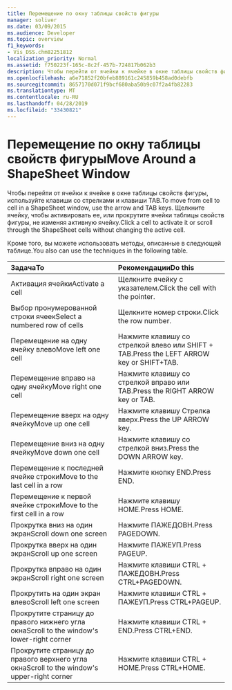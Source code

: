 ```yaml
---
title: Перемещение по окну таблицы свойств фигуры
manager: soliver
ms.date: 03/09/2015
ms.audience: Developer
ms.topic: overview
f1_keywords:
- Vis_DSS.chm82251812
localization_priority: Normal
ms.assetid: f750223f-165c-8c2f-457b-724817b062b3
description: Чтобы перейти от ячейки к ячейке в окне таблицы свойств фигуры, используйте клавиши со стрелками и клавиши TAB. Щелкните ячейку, чтобы активировать ее, или прокрутите ячейки таблицы свойств фигуры, не изменяя активную ячейку.
ms.openlocfilehash: a6e71852f20bfeb889161c245859b458ad0debfb
ms.sourcegitcommit: 8657170d071f9bcf680aba50b9c07f2a4fb82283
ms.translationtype: MT
ms.contentlocale: ru-RU
ms.lasthandoff: 04/28/2019
ms.locfileid: "33430821"
---
```

# <a name="move-around-a-shapesheet-window"></a><span data-ttu-id="bbebb-104">Перемещение по окну таблицы свойств фигуры</span><span class="sxs-lookup"><span data-stu-id="bbebb-104">Move Around a ShapeSheet Window</span></span>

<span data-ttu-id="bbebb-105">Чтобы перейти от ячейки к ячейке в окне таблицы свойств фигуры, используйте клавиши со стрелками и клавиши TAB.</span><span class="sxs-lookup"><span data-stu-id="bbebb-105">To move from cell to cell in a ShapeSheet window, use the arrow and TAB keys.</span></span> <span data-ttu-id="bbebb-106">Щелкните ячейку, чтобы активировать ее, или прокрутите ячейки таблицы свойств фигуры, не изменяя активную ячейку.</span><span class="sxs-lookup"><span data-stu-id="bbebb-106">Click a cell to activate it or scroll through the ShapeSheet cells without changing the active cell.</span></span>
  
<span data-ttu-id="bbebb-107">Кроме того, вы можете использовать методы, описанные в следующей таблице.</span><span class="sxs-lookup"><span data-stu-id="bbebb-107">You also can use the techniques in the following table.</span></span>
  
|<span data-ttu-id="bbebb-108">**Задача**</span><span class="sxs-lookup"><span data-stu-id="bbebb-108">**To**</span></span>|<span data-ttu-id="bbebb-109">**Рекомендации**</span><span class="sxs-lookup"><span data-stu-id="bbebb-109">**Do this**</span></span>|
|:-----|:-----|
| <span data-ttu-id="bbebb-110">Активация ячейки</span><span class="sxs-lookup"><span data-stu-id="bbebb-110">Activate a cell</span></span>  <br/> | <span data-ttu-id="bbebb-111">Щелкните ячейку с указателем.</span><span class="sxs-lookup"><span data-stu-id="bbebb-111">Click the cell with the pointer.</span></span>  <br/> |
| <span data-ttu-id="bbebb-112">Выбор пронумерованной строки ячеек</span><span class="sxs-lookup"><span data-stu-id="bbebb-112">Select a numbered row of cells</span></span>  <br/> | <span data-ttu-id="bbebb-113">Щелкните номер строки.</span><span class="sxs-lookup"><span data-stu-id="bbebb-113">Click the row number.</span></span>  <br/> |
| <span data-ttu-id="bbebb-114">Перемещение на одну ячейку влево</span><span class="sxs-lookup"><span data-stu-id="bbebb-114">Move left one cell</span></span>  <br/> | <span data-ttu-id="bbebb-115">Нажмите клавишу со стрелкой влево или SHIFT + TAB.</span><span class="sxs-lookup"><span data-stu-id="bbebb-115">Press the LEFT ARROW key or SHIFT+TAB.</span></span>  <br/> |
| <span data-ttu-id="bbebb-116">Перемещение вправо на одну ячейку</span><span class="sxs-lookup"><span data-stu-id="bbebb-116">Move right one cell</span></span>  <br/> | <span data-ttu-id="bbebb-117">Нажмите клавишу со стрелкой вправо или TAB.</span><span class="sxs-lookup"><span data-stu-id="bbebb-117">Press the RIGHT ARROW key or TAB.</span></span>  <br/> |
| <span data-ttu-id="bbebb-118">Перемещение вверх на одну ячейку</span><span class="sxs-lookup"><span data-stu-id="bbebb-118">Move up one cell</span></span>  <br/> | <span data-ttu-id="bbebb-119">Нажмите клавишу Стрелка вверх.</span><span class="sxs-lookup"><span data-stu-id="bbebb-119">Press the UP ARROW key.</span></span>  <br/> |
| <span data-ttu-id="bbebb-120">Перемещение вниз на одну ячейку</span><span class="sxs-lookup"><span data-stu-id="bbebb-120">Move down one cell</span></span>  <br/> | <span data-ttu-id="bbebb-121">Нажмите клавишу со стрелкой вниз.</span><span class="sxs-lookup"><span data-stu-id="bbebb-121">Press the DOWN ARROW key.</span></span>  <br/> |
| <span data-ttu-id="bbebb-122">Перемещение к последней ячейке строки</span><span class="sxs-lookup"><span data-stu-id="bbebb-122">Move to the last cell in a row</span></span>  <br/> | <span data-ttu-id="bbebb-123">Нажмите кнопку END.</span><span class="sxs-lookup"><span data-stu-id="bbebb-123">Press END.</span></span>  <br/> |
| <span data-ttu-id="bbebb-124">Перемещение к первой ячейке строки</span><span class="sxs-lookup"><span data-stu-id="bbebb-124">Move to the first cell in a row</span></span>  <br/> | <span data-ttu-id="bbebb-125">Нажмите клавишу HOME.</span><span class="sxs-lookup"><span data-stu-id="bbebb-125">Press HOME.</span></span>  <br/> |
| <span data-ttu-id="bbebb-126">Прокрутка вниз на один экран</span><span class="sxs-lookup"><span data-stu-id="bbebb-126">Scroll down one screen</span></span>  <br/> | <span data-ttu-id="bbebb-127">Нажмите ПАЖЕДОВН.</span><span class="sxs-lookup"><span data-stu-id="bbebb-127">Press PAGEDOWN.</span></span>  <br/> |
| <span data-ttu-id="bbebb-128">Прокрутка вверх на один экран</span><span class="sxs-lookup"><span data-stu-id="bbebb-128">Scroll up one screen</span></span>  <br/> | <span data-ttu-id="bbebb-129">Нажмите ПАЖЕУП.</span><span class="sxs-lookup"><span data-stu-id="bbebb-129">Press PAGEUP.</span></span>  <br/> |
| <span data-ttu-id="bbebb-130">Прокрутка вправо на один экран</span><span class="sxs-lookup"><span data-stu-id="bbebb-130">Scroll right one screen</span></span>  <br/> | <span data-ttu-id="bbebb-131">Нажмите клавиши CTRL + ПАЖЕДОВН.</span><span class="sxs-lookup"><span data-stu-id="bbebb-131">Press CTRL+PAGEDOWN.</span></span>  <br/> |
| <span data-ttu-id="bbebb-132">Прокрутить на один экран влево</span><span class="sxs-lookup"><span data-stu-id="bbebb-132">Scroll left one screen</span></span>  <br/> | <span data-ttu-id="bbebb-133">Нажмите клавиши CTRL + ПАЖЕУП.</span><span class="sxs-lookup"><span data-stu-id="bbebb-133">Press CTRL+PAGEUP.</span></span>  <br/> |
| <span data-ttu-id="bbebb-134">Прокрутите страницу до правого нижнего угла окна</span><span class="sxs-lookup"><span data-stu-id="bbebb-134">Scroll to the window's lower-right corner</span></span>  <br/> | <span data-ttu-id="bbebb-135">Нажмите клавиши CTRL + END.</span><span class="sxs-lookup"><span data-stu-id="bbebb-135">Press CTRL+END.</span></span>  <br/> |
| <span data-ttu-id="bbebb-136">Прокрутите страницу до правого верхнего угла окна</span><span class="sxs-lookup"><span data-stu-id="bbebb-136">Scroll to the window's upper-right corner</span></span>  <br/> | <span data-ttu-id="bbebb-137">Нажмите клавиши CTRL + HOME.</span><span class="sxs-lookup"><span data-stu-id="bbebb-137">Press CTRL+HOME.</span></span>  <br/> |
   

